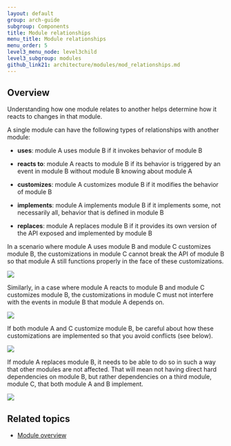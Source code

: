 ```yaml
---
layout: default
group: arch-guide
subgroup: Components
title: Module relationships
menu_title: Module relationships
menu_order: 5
level3_menu_node: level3child
level3_subgroup: modules
github_link21: architecture/modules/mod_relationships.md
---
```


<h2 id="m2arch-module-relationships-overview">Overview</h2>

Understanding how one module relates to another helps determine how it reacts to changes in that module. 

A single module can have the following types of relationships with another module:

* **uses**: module A uses module B if it invokes behavior of module B 

* **reacts to**: module A reacts to module B if its behavior is triggered by an event in module B without module B knowing about module A 

* **customizes**: module A customizes module B if it modifies the behavior of module B 

* **implements**: module A implements module B if it implements some, not necessarily all, behavior that is defined in module B 

* **replaces**: 	module A replaces module B if it provides its own version of the API exposed and implemented by module B 

<p>In a scenario where module A uses module B and module C customizes module B, the customizations in module C cannot break the API of module B so that module A still functions properly in the face of these customizations.</p>

<p><span class="image-wrap" style=""><img src="{{ site.baseurl }}common/images/archi_first_relate.png" style="border: 0px solid black"></span></p>

<p>Similarly, in a case where module A reacts to module B and module C customizes module B, the customizations in module C must not interfere with the events in module B that module A depends on.</p>

<p><span class="image-wrap" style=""><img src="{{ site.baseurl }}common/images/archi_second_relate.png" style="border: 0px solid black"></span></p>

<p>If both module A and C customize module B, be careful about how these customizations are implemented so that you avoid conflicts (see below).</p>

<p><span class="image-wrap" style=""><img src="{{ site.baseurl }}common/images/archi_third_relate.png" style="border: 0px solid black"></span></p>

<p>If module A replaces module B, it needs to be able to do so in such a way that other modules are not affected.  That will mean not having direct hard dependencies on module B, but rather dependencies on a third module, module C, that both module A and B implement.</p>

<p><span class="image-wrap" style=""><img src="{{ site.baseurl }}common/images/archi_fourth_relate.png" style="border: 0px solid black"></span></p>


<h2 id="m2arch-module-related"> Related topics</h2>

* <a href="{{ site.gdeurl21 }}architecture/archi_perspectives/components/modules/mod_intro.html">Module overview</a>



